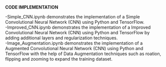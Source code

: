 **CODE IMPLEMENTATION**

-Simple_CNN.ipynb demonstrates the implementation of a Simple Convolutional Neural Network (CNN) using Python and TensorFlow.           
-Improved_CNN.ipynb demonstrates the implementation of a Improved Convolutional Neural Network (CNN) using Python and TensorFlow by adding additional layers and regularization techniques.               
-Image_Augmentation.ipynb demonstrates the implementation of a Augmented Convolutional Neural Network (CNN) using Python and TensorFlow with the help of Data Augmentation techniques such as roation, flipping and zooming to expand the training dataset.
